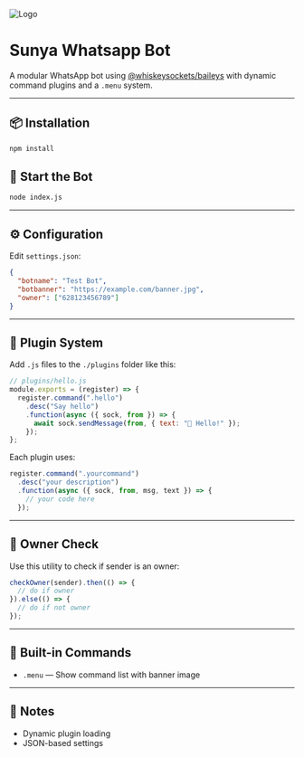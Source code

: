 
![Logo](https://files.catbox.moe/luftrz.png)


# Sunya Whatsapp Bot

A modular WhatsApp bot using [@whiskeysockets/baileys](https://github.com/WhiskeySockets/Baileys) with dynamic command plugins and a `.menu` system.

---

## 📦 Installation

```bash
npm install
````

## 🚀 Start the Bot

```bash
node index.js
```

---

## ⚙️ Configuration

Edit `settings.json`:

```json
{
  "botname": "Test Bot",
  "botbanner": "https://example.com/banner.jpg",
  "owner": ["628123456789"]
}
```

---

## 📁 Plugin System

Add `.js` files to the `./plugins` folder like this:

```js
// plugins/hello.js
module.exports = (register) => {
  register.command(".hello")
    .desc("Say hello")
    .function(async ({ sock, from }) => {
      await sock.sendMessage(from, { text: "👋 Hello!" });
    });
};
```

Each plugin uses:

```js
register.command(".yourcommand")
  .desc("your description")
  .function(async ({ sock, from, msg, text }) => {
    // your code here
  });
```

---

## 🧠 Owner Check

Use this utility to check if sender is an owner:

```js
checkOwner(sender).then(() => {
  // do if owner
}).else(() => {
  // do if not owner
});
```

---

## 🧾 Built-in Commands

* `.menu` — Show command list with banner image

---

## 📌 Notes

* Dynamic plugin loading
* JSON-based settings


